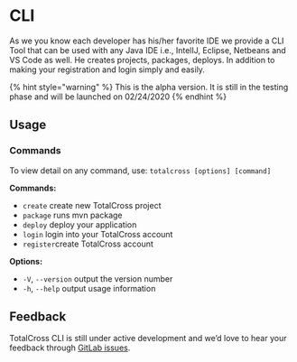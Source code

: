 # CLI

As we you know each developer has his/her favorite IDE we provide a CLI Tool that can be used with any Java IDE i.e., IntelIJ, Eclipse, Netbeans and VS Code as well. He creates projects, packages, deploys. In addition to making your registration and login simply and easily.

{% hint style="warning" %}
This is the alpha version. It is still in the testing phase and will be launched on 02/24/2020
{% endhint %}

## Usage

### **Commands**

To view detail on any command, use: `totalcross [options] [command]`

**Commands:**

* `create`  create new TotalCross project 
* `package` runs mvn package
* `deploy`  deploy your application 
* `login` login into your TotalCross account
* `register`create TotalCross account

**Options:**

* `-V`, `--version` output the version number 
* `-h`, `--help` output usage information

## Feedback

TotalCross CLI is still under active development and we’d love to hear your feedback through [GitLab issues](https://gitlab.com/totalcross/TotalCross/issues/). 





